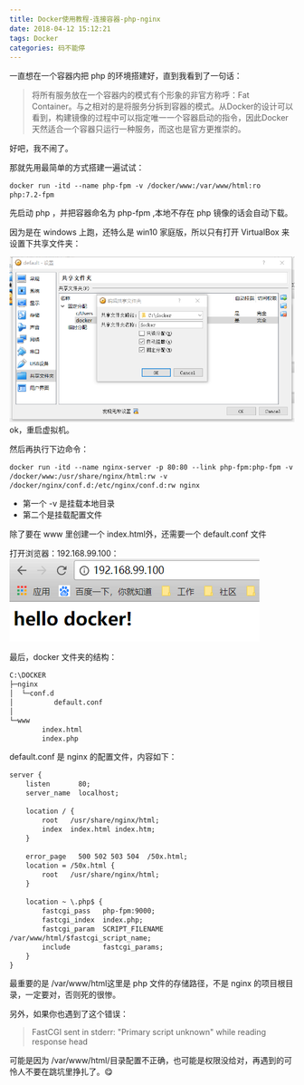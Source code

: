 ```yaml
---
title: Docker使用教程-连接容器-php-nginx
date: 2018-04-12 15:12:21
tags: Docker
categories: 码不能停
---
```


一直想在一个容器内把 php 的环境搭建好，直到我看到了一句话：
>将所有服务放在一个容器内的模式有个形象的非官方称呼：Fat Container。与之相对的是将服务分拆到容器的模式。从Docker的设计可以看到，构建镜像的过程中可以指定唯一一个容器启动的指令，因此Docker天然适合一个容器只运行一种服务，而这也是官方更推崇的。

好吧，我不闹了。

<!--more-->
那就先用最简单的方式搭建一遍试试：

```
docker run -itd --name php-fpm -v /docker/www:/var/www/html:ro php:7.2-fpm
```

先启动 php ，并把容器命名为 php-fpm ,本地不存在 php 镜像的话会自动下载。

因为是在 windows 上跑，还特么是 win10 家庭版，所以只有打开 VirtualBox 来设置下共享文件夹：

![设置共享文件夹](Docker-link-images/set.png)
ok，重启虚拟机。

然后再执行下边命令：
```
docker run -itd --name nginx-server -p 80:80 --link php-fpm:php-fpm -v  /docker/www:/usr/share/nginx/html:rw -v /docker/nginx/conf.d:/etc/nginx/conf.d:rw nginx
```

* 第一个 -v 是挂载本地目录
* 第二个是挂载配置文件

除了要在 www 里创建一个 index.html外，还需要一个 default.conf 文件

打开浏览器：192.168.99.100：
![ok](Docker-link-images/hello.png)

最后，docker 文件夹的结构：
```
C:\DOCKER
├─nginx
│  └─conf.d
│          default.conf
│
└─www
        index.html
        index.php
```

default.conf 是 nginx 的配置文件，内容如下：
```
server {
    listen       80;
    server_name  localhost;

    location / {
        root   /usr/share/nginx/html;
        index  index.html index.htm;
    }

    error_page   500 502 503 504  /50x.html;
    location = /50x.html {
        root   /usr/share/nginx/html;
    }

    location ~ \.php$ {
        fastcgi_pass   php-fpm:9000;
        fastcgi_index  index.php;
        fastcgi_param  SCRIPT_FILENAME  /var/www/html/$fastcgi_script_name;
        include        fastcgi_params;
    }
}
```

最重要的是 /var/www/html这里是 php 文件的存储路径，不是 nginx 的项目根目录，一定要对，否则死的很惨。

另外，如果你也遇到了这个错误：
>FastCGI sent in stderr: "Primary script unknown" while reading response head

可能是因为 /var/www/html/目录配置不正确，也可能是权限没给对，再遇到的可怜人不要在跳坑里挣扎了。😋